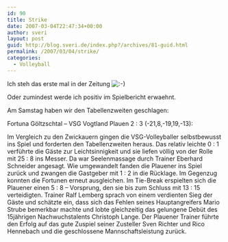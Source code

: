 ```yaml
---
id: 90
title: Strike
date: 2007-03-04T22:47:34+00:00
author: sveri
layout: post
guid: http://blog.sveri.de/index.php?/archives/81-guid.html
permalink: /2007/03/04/strike/
categories:
  - Volleyball
---
```

Ich steh das erste mal in der Zeitung <img src="http://blog.sveri.net/templates/default/img/emoticons/smile.png" alt=":-)" style="display: inline; vertical-align: bottom;" class="emoticon" />
  
Oder zumindest werde ich positiv im Spielbericht erwaehnt.

Am Samstag haben wir den Tabellenzweiten geschlagen:

Fortuna Göltzschtal – VSG Vogtland Plauen 2 : 3 (-21,8,-19,19,-13):

Im Vergleich zu den Zwickauern gingen die VSG-Volleyballer selbstbewusst ins Spiel und forderten den Tabellenzweiten heraus. Das relativ leichte 0 : 1 verführte die Gäste zur Leichtsinnigkeit und sie liefen völlig von der Rolle mit 25 : 8 ins Messer. Da war Seelenmassage durch Trainer Eberhard Schneider angesagt. Wie umgewandelt fanden die Plauener ins Spiel zurück und zwangen die Gastgeber mit 1 : 2 in die Rücklage. Im Gegenzug konnten die Fortunen erneut ausgleichen. Im Tie-Break erspielten sich die Plauener einen 5 : 8 – Vorsprung, den sie bis zum Schluss mit 13 : 15 verteidigten. Trainer Ralf Lemberg sprach von einem verdienten Sieg der Gäste und schätzte ein, dass sich das Fehlen seines Hauptangreifers Mario Strube bemerkbar machte und lobte gleichzeitig das gelungene Debüt des 15jährigen Nachwuchstalents Christoph Lange. Der Plauener Trainer führte den Erfolg auf das gute Zuspiel seiner Zusteller Sven Richter und Rico Hennebach und die geschlossene Mannschaftsleistung zurück.